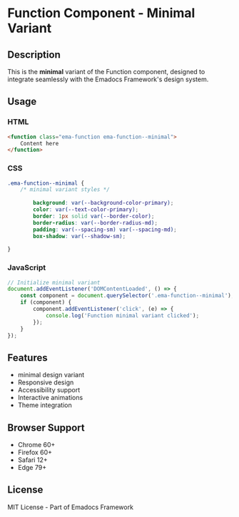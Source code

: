 # Function Component - Minimal Variant

## Description
This is the **minimal** variant of the Function component, designed to integrate seamlessly with the Emadocs Framework's design system.

## Usage

### HTML
```html
<function class="ema-function ema-function--minimal">
    Content here
</function>
```

### CSS
```css
.ema-function--minimal {
    /* minimal variant styles */
    
        background: var(--background-color-primary);
        color: var(--text-color-primary);
        border: 1px solid var(--border-color);
        border-radius: var(--border-radius-md);
        padding: var(--spacing-sm) var(--spacing-md);
        box-shadow: var(--shadow-sm);
    
}
```

### JavaScript
```javascript
// Initialize minimal variant
document.addEventListener('DOMContentLoaded', () => {
    const component = document.querySelector('.ema-function--minimal');
    if (component) {
        component.addEventListener('click', (e) => {
            console.log('Function minimal variant clicked');
        });
    }
});
```

## Features
- minimal design variant
- Responsive design
- Accessibility support
- Interactive animations
- Theme integration

## Browser Support
- Chrome 60+
- Firefox 60+
- Safari 12+
- Edge 79+

## License
MIT License - Part of Emadocs Framework
